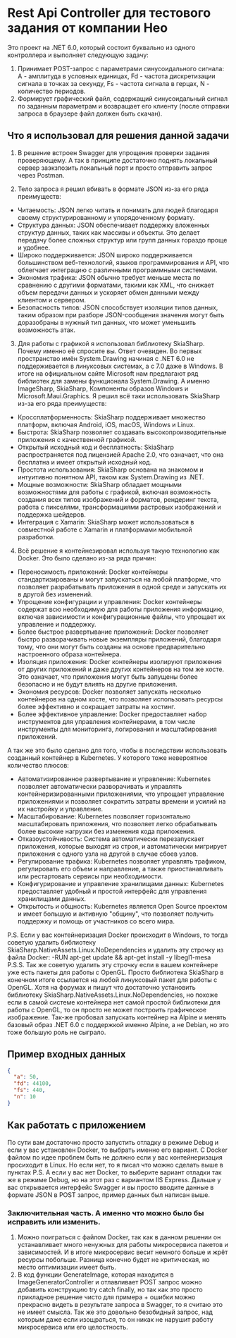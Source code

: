 # Rest Api Controller для тестового задания от компании Нео

Это проект на .NET 6.0, который состоит буквально из одного контроллера и выполняет следующую задачу:
1. Принимает POST-запрос с параметрами синусоидального сигнала: A - амплитуда в условных единицах, Fd - частота дискретизации сигнала в точках за секунду, Fs - частота сигнала в герцах, N - количество периодов.
2. Формирует графический файл, содержащий синусоидальный сигнал по заданным параметрам и возвращает его клиенту (после отправки запроса в браузере файл должен быть скачан).

## Что я использовал для решения данной задачи

1. В решение встроен Swagger для упрощения проверки задания проверяющему. А так в принципе достаточно поднять локальный сервер заэкзпозить локальный порт и просто отправить запрос через Postman.
   
2. Тело запроса я решил вбивать в формате JSON из-за его ряда преимуществ:

* Читаемость: JSON легко читать и понимать для людей благодаря своему структурированному и упорядоченному формату.
* Структура данных: JSON обеспечивает поддержку вложенных структур данных, таких как массивы и объекты. Это делает передачу более сложных структур или групп данных гораздо проще и удобнее.
* Широко поддерживается: JSON широко поддерживается большинством веб-технологий, языков программирования и API, что облегчает интеграцию с различными программными системами.
* Экономия трафика: JSON обычно требует меньше места по сравнению с другими форматами, такими как XML, что снижает объем передачи данных и ускоряет обмен данными между клиентом и сервером.
* Безопасность типов: JSON способствует изоляции типов данных, таким образом при разборе JSON-сообщения значения могут быть доразобраны в нужный тип данных, что может уменьшить возможность атак.

3. Для работы с графикой я использовал библиотеку SkiaSharp. Почему именно её спросите вы. Ответ очевиден. Во первых пространство имён System.Drawing начиная с .NET 6.0 не поддерживается в линуксовых системах, а с 7.0 даже в Windows. В итоге на официальном сайте Microsoft нам предлагают ряд библиотек для замены функционала System.Drawing. А именно ImageSharp, SkiaSharp, Компоненты образов Windows и Microsoft.Maui.Graphics. Я решил всё таки использовать SkiaSharp из-за его ряда преимуществ:

* Кроссплатформенность: SkiaSharp поддерживает множество платформ, включая Android, iOS, macOS, Windows и Linux.
* Быстрота: SkiaSharp позволяет создавать высокопроизводительные приложения с качественной графикой.
* Открытый исходный код и бесплатность: SkiaSharp распространяется под лицензией Apache 2.0, что означает, что она бесплатна и имеет открытый исходный код.
* Простота использования: SkiaSharp основана на знакомом и интуитивно понятном API, таком как System.Drawing из .NET.
* Мощные возможности: SkiaSharp обладает мощными возможностями для работы с графикой, включая возможность создания всех типов изображений и форматов, рендеринг текста, работа с пикселями, трансформациями растровых изображений и поддержка шейдеров.
* Интеграция с Xamarin: SkiaSharp может использоваться в совместной работе с Xamarin и платформами мобильной разработки.

4. Всё решение я контейнезировал используя такую технологию как Docker. Это было сделано из-за ряда причин:

* Переносимость приложений: Docker контейнеры стандартизированы и могут запускаться на любой платформе, что позволяет разрабатывать приложения в одной среде и запускать их в другой без изменений.
* Упрощение конфигурации и управления: Docker контейнеры содержат всю необходимую для работы приложения информацию, включая зависимости и конфигурационные файлы, что упрощает их управление и поддержку.
* Более быстрое развертывание приложений: Docker позволяет быстро разворачивать новые экземпляры приложений, благодаря тому, что они могут быть созданы на основе предварительно настроенного образа контейнера.
* Изоляция приложения: Docker контейнеры изолируют приложения от других приложений и даже других контейнеров на том же хосте. Это означает, что приложения могут быть запущены более безопасно и не будут влиять на другие приложения.
* Экономия ресурсов: Docker позволяет запускать несколько контейнеров на одном хосте, что позволяет использовать ресурсы более эффективно и сокращает затраты на хостинг.
* Более эффективное управление: Docker предоставляет набор инструментов для управления контейнерами, в том числе инструменты для мониторинга, логирования и масштабирования приложений.

А так же это было сделано для того, чтобы в последствии использовать созданный контейнер в Kubernetes. У которого тоже невероятное количество плюсов:

* Автоматизированное развертывание и управление: Kubernetes позволяет автоматически разворачивать и управлять контейнеризированными приложениями, что упрощает управление приложениями и позволяет сократить затраты времени и усилий на их настройку и управление.
* Масштабирование: Kubernetes позволяет горизонтально масштабировать приложения, что позволяет легко обрабатывать более высокие нагрузки без изменения кода приложения.
* Отказоустойчивость: Система автоматически перезапускает приложения, которые выходят из строя, и автоматически мигрирует приложения с одного узла на другой в случае сбоев узлов.
* Регулирование трафика: Kubernetes позволяет управлять трафиком, регулировать его объем и направление, а также приостанавливать или рестартовать сервисы при необходимости.
* Конфигурирование и управление хранилищами данных: Kubernetes предоставляет удобный и простой интерфейс для управления хранилищами данных.
* Открытость и общность: Kubernetes является Open Source проектом и имеет большую и активную "общину", что позволяет получить поддержку и помощь от участников со всего мира.

P.S. Если у вас контейнеризация Docker происходит в Windows, то тогда советую удалить библиотеку SkiaSharp.NativeAssets.Linux.NoDependencies и удалить эту строчку из файла Docker:
-RUN apt-get update && apt-get install -y libegl1-mesa
P.S.S. Так же советую удалить эту строчку если в вашем контейнере уже есть пакеты для работы с OpenGL. Просто библиотека SkiaSharp в конечном итоге ссылается на любой линуксовый пакет для работы с OpenGL. Хотя на форумах и пишут что достаточно установить библиотеку SkiaSharp.NativeAssets.Linux.NoDependencies, но похоже если в самой системе контейнера нет самой простой библиотеки для работы с OpenGL, то он просто не может построить графическое изображение. Так-же пробовал запускать контейнер на Alpine и менять базовый образ .NET 6.0  с поддержкой именно Alpine, а не Debian, но это тоже большую роль не сыграло.

## Пример входных данных

```json
{
  "a": 50,
  "fd": 44100,
  "fs": 440,
  "n": 10
}
```

## Как работать с приложением

По сути вам достаточно просто запустить отладку в режиме Debug и если у вас установлен Docker, то выбрать именно его вариант. С Docker файлом по идее проблем быть не должно если у вас контейнеризация просиходит в Linux. Но если нет, то я писал что можно сделать выше в пунктах P.S. А если у вас нет Docker, то выберите вариант отладки так же в режиме Debug, но на этот раз с вариантом IIS Express. Дальше у вас открывается интерфейс Swagger и вы просто вводите данные в формате JSON в POST запрос, пример данных был написан выше.

### Заключительная часть. А именно что можно было бы исправить или изменить.
1. Можно поиграться с файлом Docker, так как в данном решении он устанавливает много ненужных для работы микросервиса пакетов и зависимостей. И в итоге микросервис весит немного больше и жрёт ресурсы побольше. Разница конечно будет не критическая, но место оптимизации имеет быть.
2. В код функции GenerateImage, которая находится в ImageGeneratorController и отлавливает POST запрос можно добавить конструкцию try catch finally, но так как это просто прикладное решение чисто для примера + ошибки можно прекрасно видеть в результате запроса в Swagger, то я считаю это не имеет смысла. Так же это довольно безобидный запрос, над которым даже если изощраться, то он никак не нарушит работу микросервиса или его целостность.
